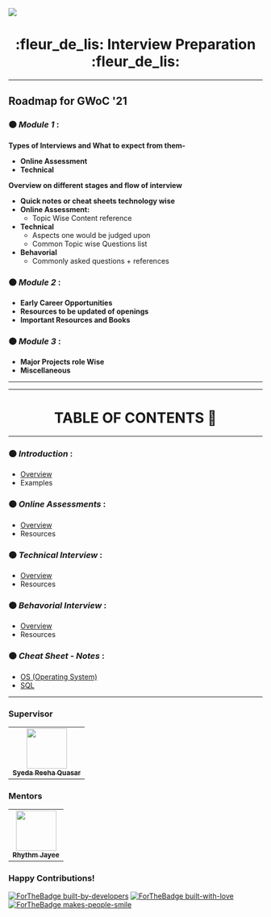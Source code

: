 ![](https://gwoc.girlscript.tech/assets/gwoc_logo_forweb.png)


<h1 align="center"> :fleur_de_lis: Interview Preparation :fleur_de_lis: </h1>

************************************************************

## Roadmap for GWoC '21
### :orange_circle: *Module 1* :
   **Types of Interviews and What to expect from them-**   
   - **Online Assessment**
   - **Technical**

   **Overview on different stages and flow of interview**
   - **Quick notes or cheat sheets technology wise**
   - **Online Assessment:**
     - Topic Wise Content reference
   - **Technical**
       - Aspects one would be judged upon
       - Common Topic wise Questions list
   - **Behavorial**
       - Commonly asked questions + references


### :orange_circle: *Module 2* :
   - **Early Career Opportunities**
   - **Resources to be updated of openings**
   - **Important Resources and Books**


### :orange_circle: *Module 3* :
   - **Major Projects role Wise**
   - **Miscellaneous**


***************************************************************

************************************************************

<h1 align="center">TABLE OF CONTENTS 📌</h1>
<hr>

### :orange_circle: *Introduction* :
  - [Overview](https://github.com/girlscript/winter-of-contributing/tree/Interview_Preparation/Interview_Preparation/Introduction)
  - Examples


### :orange_circle: *Online Assessments* :
   - [Overview](https://github.com/girlscript/winter-of-contributing/tree/Interview_Preparation/Interview_Preparation/Online%20Assessments)
   - Resources


### :orange_circle: *Technical Interview* :
   - [Overview]()
   - Resources


### :orange_circle: *Behavorial Interview* :
   - [Overview](https://github.com/girlscript/winter-of-contributing/tree/Interview_Preparation/Interview_Preparation/Behavioural%20Questions)
   - Resources


### :orange_circle: *Cheat Sheet - Notes* :
  - [OS (Operating System)](https://github.com/girlscript/winter-of-contributing/blob/Interview_Preparation/Interview_Preparation/OS%20CheatSheet-Notes.md)
  - [SQL](https://github.com/girlscript/winter-of-contributing/blob/Interview_Preparation/Interview_Preparation/SQL%20CheatSheet-Notes.md)


***************************************************************


### Supervisor

<table>
  <tr>
<td align="center"><a href="https://github.com/syedareehaquasar"><img src="https://github.com/syedareehaquasar/Resume/blob/master/reeha%20profile.png?raw=true" width="80px;" alt=""/><br /><sub><b>Syeda Reeha Quasar</b></sub></a></td>        
</tr>
   </table>

### Mentors
<table>
  <tr>
<td align="center"><a href="https://github.com/rhythmjayee"><img src="https://avatars.githubusercontent.com/u/48250163?v=4" width="80px;" alt=""/><br /><sub><b>Rhythm Jayee</b></sub></a></td>        
</tr>
   </table>

### Happy Contributions!

[![ForTheBadge built-by-developers](http://ForTheBadge.com/images/badges/built-by-developers.svg)](https://GitHub.com/syedareehaquasar/)
[![ForTheBadge built-with-love](http://ForTheBadge.com/images/badges/built-with-love.svg)](https://GitHub.com/syedareehaquasar/)
[![ForTheBadge makes-people-smile](http://ForTheBadge.com/images/badges/makes-people-smile.svg)](http://ForTheBadge.com)
